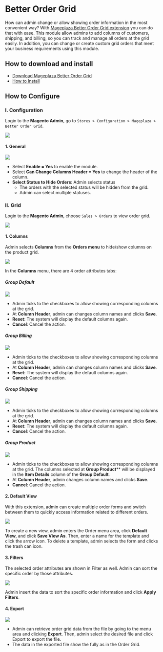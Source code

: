 # Better Order Grid

How can admin change or allow showing order information in the most convenient way? With [Mageplaza Better Order Grid extension](https://www.mageplaza.com/magento-2-better-order-grid/) you can do that with ease. This module allow admins to add columns of customers, shipping, and billing, so you can track and manage all orders at the grid easily. In addition, you can change or create custom grid orders that meet your business requirements using this module.

## How to download and install

- [Download Mageplaza Better Order Grid](https://www.mageplaza.com/magento-2-better-order-grid/)
- [How to Install](https://www.mageplaza.com/install-magento-2-extension/)


## How to Configure

### I. Configuration

Login to the **Magento Admin**, go to `Stores > Configuration > Mageplaza > Better Order Grid`.

![](https://i.imgur.com/7mNkhw3.png)

#### 1. General

![](https://i.imgur.com/izsYCNV.png)

- Select **Enable = Yes** to enable the module.
- Select **Can Change Columns Header = Yes** to change the header of the column.
- **Select Status to Hide Orders**: Admin selects status
  - The orders with the selected status will be hidden from the grid.
  - Admin can select multiple statuses.


### II. Grid

Login to the **Magento Admin**, choose `Sales > Orders` to view order grid.

![](https://i.imgur.com/NkNFG9X.png)

#### 1. Columns

Admin selects **Columns** from the **Orders menu** to hide/show columns on the product grid.

![](https://i.imgur.com/Oej7Vsr.png)

In the **Columns** menu, there are 4 order attributes tabs:


##### Group Default

![](https://i.imgur.com/8t201l7.gif)

  - Admin ticks to the checkboxes to allow showing corresponding columns at the grid.
  - At **Column Header**, admin can changes column names and clicks **Save**.
  - **Reset**: The system will display the default columns again.
  - **Cancel**: Cancel the action.
  
  
##### Group Billing

![](https://i.imgur.com/Qct5mFy.gif)

  - Admin ticks to the checkboxes to allow showing corresponding columns at the grid.
  - At **Column Header**, admin can changes column names and clicks **Save**.
  - **Reset**: The system will display the default columns again.
  - **Cancel**: Cancel the action.  
  
  
##### Group Shipping

![](https://i.imgur.com/VCzEJnD.gif)

  - Admin ticks to the checkboxes to allow showing corresponding columns at the grid.
  - At **Column Header**, admin can changes column names and clicks **Save**.
  - **Reset**: The system will display the default columns again.
  - **Cancel**: Cancel the action.


##### Group Product

![](https://i.imgur.com/RdFLPfv.gif)

  -  Admin ticks to the checkboxes to allow showing corresponding columns at the grid. The columns selected at **Group Product**** will be displayed in the **Item Details** column of the **Group Default**.
  - At **Column Header**, admin changes column names and clicks **Save**.
  - **Cancel**: Cancel the action.


#### 2. Default View

With this extension, admin can create multiple order forms and switch between them to quickly access information related to different orders.

![](https://i.imgur.com/RqaDYk6.png)

To create a new view, admin enters the Order menu area, click **Default View**, and click **Save View As**. Then, enter a name for the template and click the arrow icon.
To delete a template, admin selects the form and clicks the trash can icon.


#### 3. Filters

The selected order attributes are shown in Filter as well. Admin can sort the specific order by those attributes. 

![](https://i.imgur.com/4eDLo3q.png)

Admin insert the data to sort the specific order information and click **Apply Filters**.

#### 4. Export

![](https://i.imgur.com/QZMWK86.png)

- Admin can retrieve order grid data from the file by going to the menu area and clicking **Export**. Then, admin select the desired file and click Export to export the file.
- The data in the exported file show the fully as in the Order Grid.
